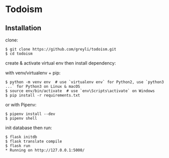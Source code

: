 # Todoism
## Installation

clone:
```
$ git clone https://github.com/greyli/todoism.git
$ cd todoism
```
create & activate virtual env then install dependency:

with venv/virtualenv + pip:
```
$ python -m venv env  # use `virtualenv env` for Python2, use `python3 ...` for Python3 on Linux & macOS
$ source env/bin/activate  # use `env\Scripts\activate` on Windows
$ pip install -r requirements.txt
```
or with Pipenv:
```
$ pipenv install --dev
$ pipenv shell
```
init database then run:
```
$ flask initdb
$ flask translate compile
$ flask run
* Running on http://127.0.0.1:5000/
```

